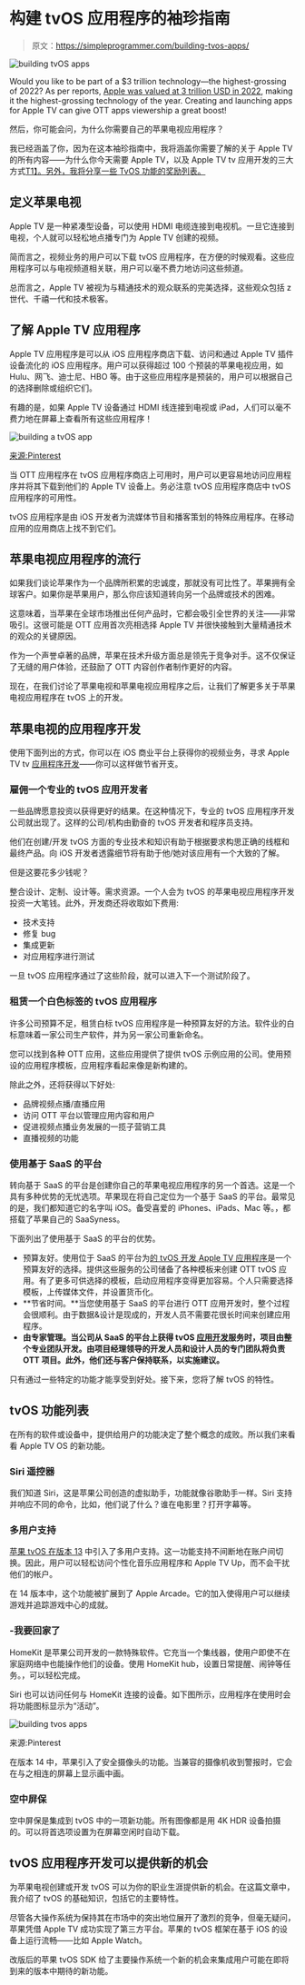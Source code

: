 # 构建 tvOS 应用程序的袖珍指南

> 原文：<https://simpleprogrammer.com/building-tvos-apps/>

![building tvOS apps](img/6cbb866901a135010ebff0f247ebe593.png)

Would you like to be part of a $3 trillion technology—the highest-grossing of 2022? As per reports, [Apple was valued at 3 trillion USD in 2022](https://www.nytimes.com/2022/01/03/technology/apple-3-trillion-market-value.html), making it the highest-grossing technology of the year. Creating and launching apps for Apple TV can give OTT apps viewership a great boost!

然后，你可能会问，为什么你需要自己的苹果电视应用程序？

我已经涵盖了你，因为在这本袖珍指南中，我将涵盖你需要了解的关于 Apple TV 的所有内容——为什么你今天需要 Apple TV，以及 Apple TV tv 应用开发的三大方式[T1】。另外，我将分享一些 TvOS 功能的奖励列表。](https://www.resourcifi.com/blog/app-development/?utm_source=SimpleProgrammer&utm_medium=offsite)

## 定义苹果电视

Apple TV 是一种紧凑型设备，可以使用 HDMI 电缆连接到电视机。一旦它连接到电视，个人就可以轻松地点播专门为 Apple TV 创建的视频。

简而言之，视频业务的用户可以下载 tvOS 应用程序，在方便的时候观看。这些应用程序可以与电视频道相关联，用户可以毫不费力地访问这些频道。

总而言之，Apple TV 被视为与精通技术的观众联系的完美选择，这些观众包括 z 世代、千禧一代和技术极客。

## 了解 Apple TV 应用程序

Apple TV 应用程序是可以从 iOS 应用程序商店下载、访问和通过 Apple TV 插件设备流化的 iOS 应用程序。用户可以获得超过 100 个预装的苹果电视应用，如 Hulu、网飞、迪士尼、HBO 等。由于这些应用程序是预装的，用户可以根据自己的选择删除或组织它们。

有趣的是，如果 Apple TV 设备通过 HDMI 线连接到电视或 iPad，人们可以毫不费力地在屏幕上查看所有这些应用程序！

![building a tvOS app](img/2c2e3ab3e56c989800faf395632e5ef5.png)

[来源:Pinterest](https://in.pinterest.com/pin/694117361327287193/)

当 OTT 应用程序在 tvOS 应用程序商店上可用时，用户可以更容易地访问应用程序并将其下载到他们的 Apple TV 设备上。务必注意 tvOS 应用程序商店中 tvOS 应用程序的可用性。

tvOS 应用程序是由 iOS 开发者为流媒体节目和播客策划的特殊应用程序。在移动应用的应用商店上找不到它们。

## 苹果电视应用程序的流行

如果我们谈论苹果作为一个品牌所积累的忠诚度，那就没有可比性了。苹果拥有全球客户。如果你是苹果用户，那么你应该知道转向另一个品牌或技术的困难。

这意味着，当苹果在全球市场推出任何产品时，它都会吸引全世界的关注——非常吸引。这很可能是 OTT 应用首次亮相选择 Apple TV 并很快接触到大量精通技术的观众的关键原因。

作为一个声誉卓著的品牌，苹果在技术升级方面总是领先于竞争对手。这不仅保证了无缝的用户体验，还鼓励了 OTT 内容创作者制作更好的内容。

现在，在我们讨论了苹果电视和苹果电视应用程序之后，让我们了解更多关于苹果电视应用程序在 tvOS 上的开发。

## 苹果电视的应用程序开发

使用下面列出的方式，你可以在 iOS 商业平台上获得你的视频业务，寻求 Apple TV tv [应用程序开发](https://simpleprogrammer.com/mobile-app-development-trends-2022/)——你可以这样做节省开支。

### 雇佣一个专业的 tvOS 应用开发者

一些品牌愿意投资以获得更好的结果。在这种情况下，专业的 tvOS 应用程序开发公司就出现了。这样的公司/机构由勤奋的 tvOS 开发者和程序员支持。

他们在创建/开发 tvOS 方面的专业技术和知识有助于根据要求构思正确的线框和最终产品。向 iOS 开发者透露细节将有助于他/她对该应用有一个大致的了解。

但是这要花多少钱呢？

整合设计、定制、设计等。需求资源。一个人会为 tvOS 的苹果电视应用程序开发投资一大笔钱。此外，开发商还将收取如下费用:

*   技术支持
*   修复 bug
*   集成更新
*   对应用程序进行测试

一旦 tvOS 应用程序通过了这些阶段，就可以进入下一个测试阶段了。

### 租赁一个白色标签的 tvOS 应用程序

许多公司预算不足，租赁白标 tvOS 应用程序是一种预算友好的方法。软件业的白标意味着一家公司生产软件，并为另一家公司重新命名。

您可以找到各种 OTT 应用，这些应用提供了提供 tvOS 示例应用的公司。使用预设的应用程序模板，应用程序看起来像是新构建的。

除此之外，还将获得以下好处:

*   品牌视频点播/直播应用
*   访问 OTT 平台以管理应用内容和用户
*   促进视频点播业务发展的一揽子营销工具
*   直播视频的功能

### 使用基于 SaaS 的平台

转向基于 SaaS 的平台是创建你自己的苹果电视应用程序的另一个首选。这是一个具有多种优势的无忧选项。苹果现在将自己定位为一个基于 SaaS 的平台。最常见的是，我们都知道它的名字叫 iOS。备受喜爱的 iPhones、iPads、Mac 等。，都搭载了苹果自己的 SaaSyness。

下面列出了使用基于 SaaS 的平台的优势。

*   预算友好。使用位于 SaaS 的平台为[的 tvOS 开发 Apple TV 应用程序](https://www.amazon.in/Getting-Started-Apple-TV-Ridiculously/dp/1610421310/ref=tmm_pap_swatch_0?_encoding=UTF8&qid=1649162175&sr=8-3)是一个预算友好的选择。提供这些服务的公司储备了各种模板来创建 OTT tvOS 应用。有了更多可供选择的模板，启动应用程序变得更加容易。个人只需要选择模板，上传媒体文件，并设置货币化。
*   **节省时间。**当您使用基于 SaaS 的平台进行 OTT 应用开发时，整个过程会很顺利。由于数据&设计是现成的，开发人员不需要花很长时间来创建应用程序。
*   **由专家管理。当公司从 SaaS 的平台上获得 tvOS [应用开发](https://simpleprogrammer.com/programming-languages-mobile-app-development/)服务时，项目由整个专业团队开发。由项目经理领导的开发人员和设计人员的专门团队将负责 OTT 项目。此外，他们还与客户保持联系，以实施建议。**

只有通过一些特定的功能才能享受到好处。接下来，您将了解 tvOS 的特性。

## tvOS 功能列表

在所有的软件或设备中，提供给用户的功能决定了整个概念的成败。所以我们来看看 Apple TV OS 的新功能。

### Siri 遥控器

我们知道 Siri，这是苹果公司创造的虚拟助手，功能就像谷歌助手一样。Siri 支持并响应不同的命令，比如，他们说了什么？谁在电影里？打开字幕等。

### 多用户支持

[苹果 tvOS 在版本 13](https://www.amazon.com/dp/1629176206/makithecompsi-20) 中引入了多用户支持。这一功能支持不间断地在账户间切换。因此，用户可以轻松访问个性化音乐应用程序和 Apple TV Up，而不会干扰他们的帐户。

在 14 版本中，这个功能被扩展到了 Apple Arcade。它的加入使得用户可以继续游戏并追踪游戏中心的成就。

### -我要回家了

HomeKit 是苹果公司开发的一款特殊软件。它充当一个集线器，使用户即使不在家庭网络中也能操作他们的设备。使用 HomeKit hub，设置日常提醒、闹钟等任务。，可以轻松完成。

Siri 也可以访问任何与 HomeKit 连接的设备。如下图所示，应用程序在使用时会将功能图标显示为“活动”。

![building tvos apps](img/ac916ca6f03de79ba2c649fecc35e05b.png)

来源:Pinterest

在版本 14 中，苹果引入了安全摄像头的功能。当兼容的摄像机收到警报时，它会在与之相连的屏幕上显示画中画。

### 空中屏保

空中屏保是集成到 tvOS 中的一项新功能。所有图像都是用 4K HDR 设备拍摄的。可以将首选项设置为在屏幕空闲时自动下载。

## tvOS 应用程序开发可以提供新的机会

为苹果电视创建或开发 tvOS 可以为你的职业生涯提供新的机会。在这篇文章中，我介绍了 tvOS 的基础知识，包括它的主要特性。

尽管各大操作系统为保持其在市场中的突出地位展开了激烈的竞争，但毫无疑问，苹果凭借 Apple TV 成功实现了第三方平台。苹果的 tvOS 框架在基于 iOS 的设备上运行流畅——比如 Apple Watch。

改版后的苹果 tvOS SDK 给了主要操作系统一个新的机会来集成用户可能在即将到来的版本中期待的新功能。